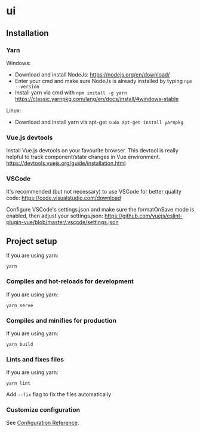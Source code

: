 # ui

## Installation
### Yarn
Windows: 
- Download and install NodeJs: https://nodejs.org/en/download/
- Enter your cmd and make sure NodeJs is already installed by typing `npm --version`
- Install yarn via cmd with `npm install -g yarn` https://classic.yarnpkg.com/lang/en/docs/install/#windows-stable

Linux: 
- Download and install yarn via apt-get
  `sudo apt-get install yarnpkg`

### Vue.js devtools
Install Vue.js devtools on your favourite browser. This devtool is really helpful to track component/state changes in Vue environment.
https://devtools.vuejs.org/guide/installation.html

### VSCode
It's recommended (but not necessary) to use VSCode for better quality code: https://code.visualstudio.com/download

Configure VSCode's settings.json and make sure the formatOnSave mode is enabled, then adjust your settings.json: 
https://github.com/vuejs/eslint-plugin-vue/blob/master/.vscode/settings.json 

## Project setup
If you are using yarn: 
```
yarn
```
### Compiles and hot-reloads for development
If you are using yarn: 
```
yarn serve
```

### Compiles and minifies for production
If you are using yarn: 
```
yarn build
```


### Lints and fixes files
If you are using yarn: 
```
yarn lint
```

Add `--fix` flag to fix the files automatically

### Customize configuration
See [Configuration Reference](https://cli.vuejs.org/config/).
